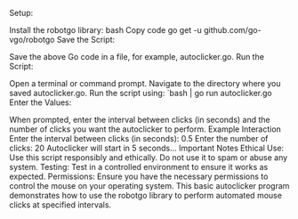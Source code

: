 Setup:

Install the robotgo library:
bash
Copy code
go get -u github.com/go-vgo/robotgo
Save the Script:

Save the above Go code in a file, for example, autoclicker.go.
Run the Script:

Open a terminal or command prompt.
Navigate to the directory where you saved autoclicker.go.
Run the script using:
`bash | go run autoclicker.go
Enter the Values:

When prompted, enter the interval between clicks (in seconds) and the number of clicks you want the autoclicker to perform.
Example Interaction
Enter the interval between clicks (in seconds): 0.5
Enter the number of clicks: 20
Autoclicker will start in 5 seconds...
Important Notes
Ethical Use: Use this script responsibly and ethically. Do not use it to spam or abuse any system.
Testing: Test in a controlled environment to ensure it works as expected.
Permissions: Ensure you have the necessary permissions to control the mouse on your operating system.
This basic autoclicker program demonstrates how to use the robotgo library to perform automated mouse clicks at specified intervals.
